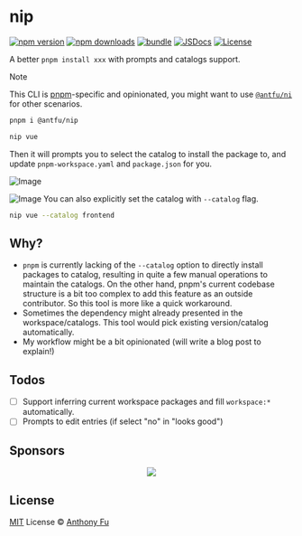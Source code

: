 # nip

[![npm version][npm-version-src]][npm-version-href]
[![npm downloads][npm-downloads-src]][npm-downloads-href]
[![bundle][bundle-src]][bundle-href]
[![JSDocs][jsdocs-src]][jsdocs-href]
[![License][license-src]][license-href]

A better `pnpm install xxx` with prompts and catalogs support.

> [!NOTE]
> This CLI is [pnpm](https://pnpm.io/)-specific and opinionated, you might want to use [`@antfu/ni`](https://github.com/antfu-collective/ni) for other scenarios.
```bash
pnpm i @antfu/nip
```

```bash
nip vue
```

Then it will prompts you to select the catalog to install the package to, and update `pnpm-workspace.yaml` and `package.json` for you.

![Image](https://github.com/user-attachments/assets/a300868e-95fd-4f93-984b-0ed638b90485)

![Image](https://github.com/user-attachments/assets/45d1b47b-8c3e-4bd2-912d-e4fdfbf886af)
You can also explicitly set the catalog with `--catalog` flag.

```bash
nip vue --catalog frontend
```

## Why?

- `pnpm` is currently lacking of the `--catalog` option to directly install packages to catalog, resulting in quite a few manual operations to maintain the catalogs. On the other hand, pnpm's current codebase structure is a bit too complex to add this feature as an outside contributor. So this tool is more like a quick workaround.
- Sometimes the dependency might already presented in the workspace/catalogs. This tool would pick existing version/catalog automatically.
- My workflow might be a bit opinionated (will write a blog post to explain!)

## Todos

- [ ] Support inferring current workspace packages and fill `workspace:*` automatically.
- [ ] Prompts to edit entries (if select "no" in "looks good")

## Sponsors

<p align="center">
  <a href="https://cdn.jsdelivr.net/gh/antfu/static/sponsors.svg">
    <img src='https://cdn.jsdelivr.net/gh/antfu/static/sponsors.svg'/>
  </a>
</p>

## License

[MIT](./LICENSE) License © [Anthony Fu](https://github.com/antfu)

<!-- Badges -->

[npm-version-src]: https://img.shields.io/npm/v/@antfu/nip?style=flat&colorA=080f12&colorB=1fa669
[npm-version-href]: https://npmjs.com/package/@antfu/nip
[npm-downloads-src]: https://img.shields.io/npm/dm/@antfu/nip?style=flat&colorA=080f12&colorB=1fa669
[npm-downloads-href]: https://npmjs.com/package/@antfu/nip
[bundle-src]: https://img.shields.io/bundlephobia/minzip/@antfu/nip?style=flat&colorA=080f12&colorB=1fa669&label=minzip
[bundle-href]: https://bundlephobia.com/result?p=@antfu/nip
[license-src]: https://img.shields.io/github/license/antfu/nip.svg?style=flat&colorA=080f12&colorB=1fa669
[license-href]: https://github.com/antfu/nip/blob/main/LICENSE
[jsdocs-src]: https://img.shields.io/badge/jsdocs-reference-080f12?style=flat&colorA=080f12&colorB=1fa669
[jsdocs-href]: https://www.jsdocs.io/package/@antfu/nip
